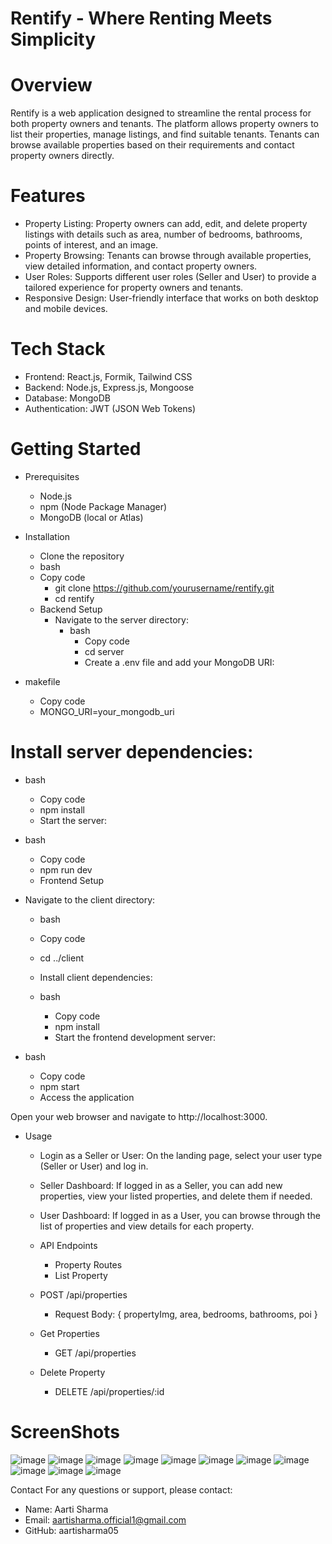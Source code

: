 

# Rentify - Where Renting Meets Simplicity

# Overview
Rentify is a web application designed to streamline the rental process for both property owners and tenants. The platform allows property owners to list their properties, manage listings, and find suitable tenants. Tenants can browse available properties based on their requirements and contact property owners directly.

# Features
 - Property Listing: Property owners can add, edit, and delete property listings with details such as area, number of bedrooms, bathrooms, points of interest, and an image.
 - Property Browsing: Tenants can browse through available properties, view detailed information, and contact property owners.
 - User Roles: Supports different user roles (Seller and User) to provide a tailored experience for property owners and tenants.
 - Responsive Design: User-friendly interface that works on both desktop and mobile devices.
 
# Tech Stack
 - Frontend: React.js, Formik, Tailwind CSS
 - Backend: Node.js, Express.js, Mongoose
 - Database: MongoDB
 - Authentication: JWT (JSON Web Tokens)

   
# Getting Started
 - Prerequisites
   - Node.js
   - npm (Node Package Manager)
   - MongoDB (local or Atlas)
 - Installation
   - Clone the repository
   - bash
   - Copy code
     - git clone https://github.com/yourusername/rentify.git
     - cd rentify
   - Backend Setup
     - Navigate to the server directory:
       - bash
         - Copy code
         - cd server
         - Create a .env file and add your MongoDB URI:

- makefile
  - Copy code
  - MONGO_URI=your_mongodb_uri
    
# Install server dependencies:

- bash
  - Copy code
  - npm install
  - Start the server:

- bash
  - Copy code
  - npm run dev
  - Frontend Setup

- Navigate to the client directory:

    - bash
    - Copy code
    - cd ../client
    - Install client dependencies:

  - bash
    - Copy code
    - npm install
    - Start the frontend development server:

- bash
  - Copy code
  - npm start
  - Access the application

Open your web browser and navigate to http://localhost:3000.
- Usage
  - Login as a Seller or User: On the landing page, select your user type (Seller or User) and log in.
  - Seller Dashboard: If logged in as a Seller, you can add new properties, view your listed properties, and delete them if needed.
  - User Dashboard: If logged in as a User, you can browse through the list of properties and view details for each property.
  - API Endpoints
    - Property Routes
    - List Property
 
  - POST /api/properties
    - Request Body: { propertyImg, area, bedrooms, bathrooms, poi }
  - Get Properties
      - GET /api/properties
  - Delete Property
    - DELETE /api/properties/:id



# ScreenShots
![image](https://github.com/aartisharma05/Rentify/assets/120464099/fa78be77-2b6b-43fe-958f-d64227280c10)
![image](https://github.com/aartisharma05/Rentify/assets/120464099/915254c5-3271-4658-9b48-61aea06497f8)
![image](https://github.com/aartisharma05/Rentify/assets/120464099/b3e4d9dc-6920-43b1-b630-789b8f6b8247)
![image](https://github.com/aartisharma05/Rentify/assets/120464099/43c5fd2f-8b30-47b1-b5ad-6f61a068f11a)
![image](https://github.com/aartisharma05/Rentify/assets/120464099/91a8307e-00fd-4c33-a6c6-4fa0ea4df2d2)
![image](https://github.com/aartisharma05/Rentify/assets/120464099/346e07b8-a2c3-441b-aceb-c67d8aa2c310)
![image](https://github.com/aartisharma05/Rentify/assets/120464099/02e30382-f278-41e9-878f-e47b1a48718a)
![image](https://github.com/aartisharma05/Rentify/assets/120464099/375b34a3-8134-4606-b0c7-06029905fbf3)
![image](https://github.com/aartisharma05/Rentify/assets/120464099/0bc699a0-f713-4611-98da-77b0c54b3b3e)
![image](https://github.com/aartisharma05/Rentify/assets/120464099/1d9c2413-4c86-40a9-b998-ceb823d9e668)
![image](https://github.com/aartisharma05/Rentify/assets/120464099/47399d18-d1fe-4d8e-8933-0d29b01f25fa)








Contact
For any questions or support, please contact:

 - Name: Aarti Sharma
 - Email: aartisharma.official1@gmail.com
 - GitHub: aartisharma05

